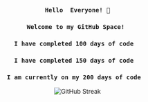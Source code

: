 <h3 align='center'><code>Hello  Everyone! 👋<br/></code></h3>
<h3 align='center'><code>Welcome to my GitHub Space! <br/></code></h3>
<h3 align='center'><code>I have completed 100 days of code  <br/></code></h3>
<h3 align='center'><code>I have completed 150 days of code  <br/></code></h3>

<h3 align='center'><code>I am currently on my 200 days of code  <br/></code></h3>



<div align="center">

![GitHub Streak](https://streak-stats.demolab.com?user=MRNOONE333&theme=terafox)

</div>


